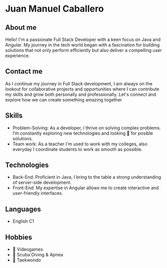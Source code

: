 # Juan Manuel Caballero
## About me
Hello! I'm a passionate Full Stack Developer with a keen focus on Java and Angular. My journey in the tech world began with a fascination for building solutions that not only perform efficiently but also deliver a compelling user experience.
## Contact me
As I continue my journey in Full Stack development, I am always on the lookout for collaborative projects and opportunities where I can contribute my skills and grow both personally and professionally. Let's connect and explore how we can create something amazing together
## Skills
- Problem-Solving: As a developer, I thrive on solving complex problems. I’m constantly exploring new technologies and looking 🧐	 for posible solutions.
- Team work: As a teacher I'm used to work with my colleges, also everyday I coordinate students to work as smooth as possible.
## Technologies
- Back-End: Proficient in Java, I bring to the table a strong understanding of server-side development.
- Front-End: My expertise in Angular allows me to create interactive and user-friendly interfaces.
## Languages
- English C1
## Hobbies
- 👾	Videogames
- 🤿	Scuba Diving & Apnea
- 🥋	Taekwondo
